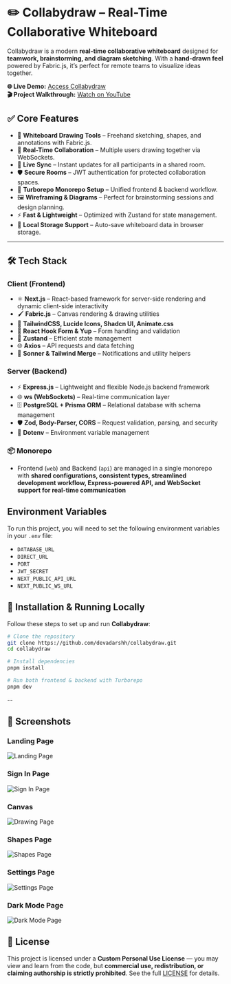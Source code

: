 # ✏️ Collabydraw – Real-Time Collaborative Whiteboard

Collabydraw is a modern **real-time collaborative whiteboard** designed for **teamwork, brainstorming, and diagram sketching**. With a **hand-drawn feel** powered by Fabric.js, it’s perfect for remote teams to visualize ideas together.

**🌐 Live Demo:** [Access Collabydraw](https://collabydraw-web.vercel.app/)  
**🎬 Project Walkthrough:** [Watch on YouTube](https://youtube.com/your-video-link)

## ✅ Core Features

- 🎨 **Whiteboard Drawing Tools** – Freehand sketching, shapes, and annotations with Fabric.js.
- 🤝 **Real-Time Collaboration** – Multiple users drawing together via WebSockets.
- 📡 **Live Sync** – Instant updates for all participants in a shared room.
- 🛡 **Secure Rooms** – JWT authentication for protected collaboration spaces.
- 🔄 **Turborepo Monorepo Setup** – Unified frontend & backend workflow.
- 🖼 **Wireframing & Diagrams** – Perfect for brainstorming sessions and design planning.
- ⚡ **Fast & Lightweight** – Optimized with Zustand for state management.
- 💾 **Local Storage Support** – Auto-save whiteboard data in browser storage.

---

## 🛠 Tech Stack

### **Client (Frontend)**

- ⚛️ **Next.js** – React-based framework for server-side rendering and dynamic client-side interactivity
- 🖌 **Fabric.js** – Canvas rendering & drawing utilities
- 🎨 **TailwindCSS, Lucide Icons, Shadcn UI, Animate.css**
- 📝 **React Hook Form & Yup** – Form handling and validation
- 🔄 **Zustand** – Efficient state management
- 🌐 **Axios** – API requests and data fetching
- 🔔 **Sonner & Tailwind Merge** – Notifications and utility helpers

### **Server (Backend)**

- ⚡ **Express.js** – Lightweight and flexible Node.js backend framework
- 🌐 **ws (WebSockets)** – Real-time communication layer
- 🗄 **PostgreSQL + Prisma ORM** – Relational database with schema management
- 🛡 **Zod, Body-Parser, CORS** – Request validation, parsing, and security
- 🌱 **Dotenv** – Environment variable management

### **📦 Monorepo**

- Frontend (`web`) and Backend (`api`) are managed in a single monorepo with **shared configurations, consistent types, streamlined development workflow, Express-powered API, and WebSocket support for real-time communication**

## Environment Variables

To run this project, you will need to set the following environment variables in your `.env` file:

- `DATABASE_URL`
- `DIRECT_URL`
- `PORT`
- `JWT_SECRET`
- `NEXT_PUBLIC_API_URL`
- `NEXT_PUBLIC_WS_URL`

## 🚀 Installation & Running Locally

Follow these steps to set up and run **Collabydraw**:

```bash
# Clone the repository
git clone https://github.com/devadarshh/collabydraw.git
cd collabydraw

# Install dependencies
pnpm install

# Run both frontend & backend with Turborepo
pnpm dev

```

--

## 📸 Screenshots

### Landing Page

![Landing Page](apps/web/assets/screenshots/landingPage.png)

### Sign In Page

![Sign In Page](apps/web/assets/screenshots/signinpage.png)

### Canvas

![Drawing Page](apps/web/assets/screenshots/main.png)

### Shapes Page

![Shapes Page](apps/web/assets/screenshots/shapes.png)

### Settings Page

![Settings Page](apps/web/assets/screenshots/settings.png)

### Dark Mode Page

![Dark Mode Page](apps/web/assets/screenshots/darkMode.png)

## 📄 License

This project is licensed under a **Custom Personal Use License** — you may view and learn from the code, but **commercial use, redistribution, or claiming authorship is strictly prohibited**.
See the full [LICENSE](./LICENSE) for details.
